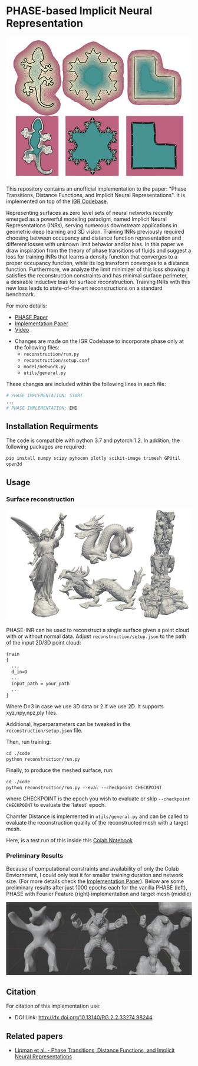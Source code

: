 # PHASE-based Implicit Neural Representation
<p align="center">
  <img src="uni-sdf.png"/>
</p>

This repository contains an unofficial implementation to the paper: "Phase Transitions, Distance Functions, and Implicit Neural Representations". It is implemented on top of the [IGR Codebase](https://github.com/amosgropp/IGR).

Representing surfaces as zero level sets of neural networks recently emerged as a powerful modeling paradigm, named Implicit Neural Representations (INRs), serving numerous downstream applications in geometric deep learning and 3D vision. Training INRs previously required choosing between occupancy and distance function representation and different losses with unknown limit behavior and/or bias. In this paper we draw inspiration from the theory of phase transitions of fluids and suggest a loss for training INRs that learns a density function that converges to a proper occupancy function, while its log transform converges to a distance function. Furthermore, we analyze the limit minimizer of this loss showing it satisfies the reconstruction constraints and has minimal surface perimeter, a desirable inductive bias for surface reconstruction. Training INRs with this new loss leads to state-of-the-art reconstructions on a standard benchmark. 

For more details:

- [PHASE Paper](https://arxiv.org/abs/2106.07689)
- [Implementation Paper](https://www.researchgate.net/publication/370214904_Implicit_Neural_Representation_with_PHASE_Implementation)
- [Video](https://www.youtube.com/live/lmjpyIWIsZg?feature=share)

* Changes are made on the IGR Codebase to incorporate phase only at the following files:
  - `reconstruction/run.py`
  - `reconstruction/setup.conf`
  - `model/network.py`
  - `utils/general.py`
  
These changes are included within the following lines in each file:
```python
# PHASE IMPLEMENTATION: START
...
# PHASE IMPLEMENTATION: END
```

## Installation Requirments
The code is compatible with python 3.7 and pytorch 1.2. In addition, the following packages are required:  
```console
pip install numpy scipy pyhocon plotly scikit-image trimesh GPUtil open3d
```

## Usage

### Surface reconstruction
<p align="center">
  <img src="PHASE-recons.png"/>
</p>

PHASE-INR can be used to reconstruct a single surface given a point cloud with or without normal data. Adjust `reconstruction/setup.json` to the
path of the input 2D/3D point cloud:
```config
train
{
  ...
  d_in=D
  ...
  input_path = your_path
  ...
}
```
Where D=3 in case we use 3D data or 2 if we use 2D. It supports xyz,npy,npz,ply files.

Additional, hyperparameters can be tweaked in the `reconstruction/setup.json` file.

Then, run training:
```console
cd ./code
python reconstruction/run.py 
```
Finally, to produce the meshed surface, run:
```console
cd ./code
python reconstruction/run.py --eval --checkpoint CHECKPOINT
```
where CHECKPOINT is the epoch you wish to evaluate or skip `--checkpoint CHECKPOINT` to evaluate the 'latest' epoch.

Chamfer Distance is implemented in `utils/general.py` and can be called to evaluate the reconstruction quality of the reconstructed mesh with a target mesh.

Here, is a test run of this inside this [Colab Notebook](https://colab.research.google.com/drive/1I820pN7U0s4oanUC5TIrD7L7sijchl1N?usp=sharing)

### Preliminary Results

Because of computational constraints and availability of only the Colab Enviornment, I could only test it for smaller training duration and network size. (For more details check the [Implementation Paper](https://www.researchgate.net/publication/370214904_Implicit_Neural_Representation_with_PHASE_Implementation)). Below are some preliminary results after just 1000 epochs each for the vanilla PHASE (left), PHASE with Fourier Feature (right) implementation and target mesh (middle)

<p align="center">
  <img src="prelim-res.png"/>
</p>

## Citation
For citation of this implementation use:
- DOI Link: http://dx.doi.org/10.13140/RG.2.2.33274.98244
    	
## Related papers
* [Lipman et al. - Phase Transitions, Distance Functions, and Implicit Neural Representations](https://arxiv.org/abs/2106.07689)
